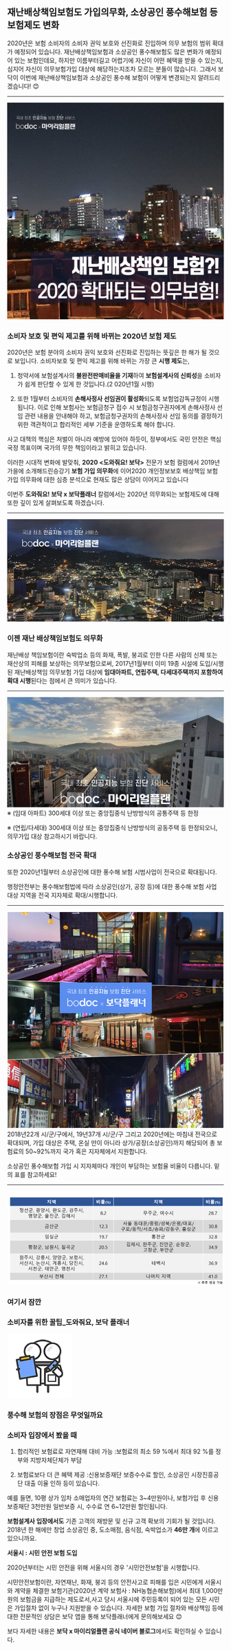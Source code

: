 ## 재난배상책임보험도 가입의무화, 소상공인 풍수해보험 등 보험제도 변화

2020년은 보험 소비자의 소비자 권익 보호와 선진화로 진입하며 의무 보험의 범위 확대가 예정되어 있습니다. 재난배상책임보험과 소상공인 풍수해보험도 많은 변화가 예정되어 있는 보험인데요, 하지만 이름부터길고 어렵기에 자신이 어떤 혜택을 받을 수 있는지, 심지어 자신이 의무보험가입 대상에 해당하는지조차 모르는 분들이 많습니다. 그래서 보닥이 이번에 재난배상책임보험과 소상공인 풍수해 보험이 어떻게 변경되는지 알려드리겠습니다! 😊

---------------------------------------

![alt img](https://raw.githubusercontent.com/aijinet/doctor-contents/master/contents/202001/200120-4/4_재난배상책임_보험도_가입_의무화_01.png)

### 소비자 보호 및 편익 제고를 위해 바뀌는 2020년 보험 제도

2020년은 보험 분야의 소비자 권익 보호와 선진화로 진입하는 뜻깊은 한 해가 될 것으로 보입니다. 소비자보호 및 편익 제고를 위해 바뀌는 가장 큰 **시행 제도**는,

1. 청약서에 보험설계사의 **불완전판매비율을 기재**하여 **보험설계사의 신뢰성**을 소비자가 쉽게 판단할 수 있게 한 것입니다.(2 020년1월 시행)

2. 또한 1월부터 소비자의 **손해사정사 선임권이 활성화**되도록 보험업감독규정이 시행됩니다. 이로 인해 보험사는 보험금청구 접수 시 보험금청구권자에게 손해사정사 선임 관련 내용을 안내해야 하고, 보험금청구권자의 손해사정사 선임 동의를 결정하기 위한 객관적이고 합리적인 세부 기준을 운영하도록 해야 합니다.

사고 대책의 핵심은 처벌이 아니라 예방에 있어야 하듯이, 정부에서도 국민 안전은 핵심 국정 목표이며 국가의 무한 책임이라고 밝히고 있습니다.

이러한 시대적 변화에 발맞춰, **2020 <도와줘요! 보닥>** 전문가 보험 컬럼에서 2019년 가을에 소개해드린승강기 **보험 가입 의무화**에 이어2020 개인정보보호 배상책임 보험 가입 의무화에 대한 심층 분석으로 현재도 많은 상담이 이어지고 있습니다

이번주 **도와줘요! 보닥 x 보닥플래너** 칼럼에서는 2020년 의무화되는 보험제도에 대해 또한 깊이 있게 살펴보도록 하겠습니다.

---------------------------------------

![alt img](https://raw.githubusercontent.com/aijinet/doctor-contents/master/contents/202001/200120-4/4_재난배상책임_보험도_가입_의무화_02.png)

### 이젠 재난 배상책임보험도 의무화

재난배상 책임보험이란 숙박업소 등의 화재, 폭발, 붕괴로 인한 다른 사람의 신체 또는 재산상의 피해를 보상하는 의무보험으로써, 2017년1월부터 이미 19종 시설에 도입/시행된 재난배상책임 의무보험 가입 대상에 **임대아파트, 연립주택, 다세대주택까지 포함하여 확대 시행**된다는 점에서 큰 의미가 있습니다.

---------------------------------------

![alt img](https://raw.githubusercontent.com/aijinet/doctor-contents/master/contents/202001/200120-4/4_재난배상책임_보험도_가입_의무화_03.png)
※ (임대 아파트) 300세대 이상 또는 중앙집중식 난방방식의 공통주택 등 한정

※ (연립/다세대) 300세대 이상 또는 중앙집중식 난방방식의 공동주택 등 한정되오니, 의무가입 대상 참고하시기 바랍니다.

### 소상공인 풍수해보험 전국 확대

또한 2020년1월부터 소상공인에 대한 풍수해 보험 시범사업이 전국으로 확대됩니다.

행정안전부는 풍수해보험법에 따라 소상공인(상가, 공장 등)에 대한 풍수해 보험 사업 대상 지역을 전국 지자체로 확대/시행합니다.

---------------------------------------

![alt img](https://raw.githubusercontent.com/aijinet/doctor-contents/master/contents/202001/200120-4/4_재난배상책임_보험도_가입_의무화_04.png)
2018년22개 시/군/구에서, 19년37개 시/군/구 그리고 2020년에는 마침내 전국으로 확대되며, 가입 대상은 주택, 온실 만이 아니라 상가/공장(소상공인)까지 해당되어 총 보험료의 50~92%까지 국가 혹은 지자체에서 지원합니다.

소상공인 풍수해보험 가입 시 지자체마다 개인이 부담하는 보험율 비율이 다릅니다. 밑의 표를 참고하세요!

---------------------------------------

![alt img](https://raw.githubusercontent.com/aijinet/doctor-contents/master/contents/202001/200120-4/4_재난배상책임_보험도_가입_의무화_05.png)

### 여기서 잠깐
### 소비자를 위한 꿀팁_도와줘요, 보닥 플래너
![alt img](https://raw.githubusercontent.com/aijinet/doctor-contents/master/contents/202001/200120-4/4_재난배상책임_보험도_가입_의무화_06.png)

### 풍수해 보험의 장점은 무엇일까요
### 소비자 입장에서 봤을 때

1. 합리적인 보험료로 자연재해 대비 가능 :보험료의 최소 59 %에서 최대 92 %를 정부와 지방자체단체가 부담

2. 보험료보다 더 큰 혜택 제공 :신용보증재단 보증수수료 할인, 소상공인 시장진흥공단 대출 이율 인하 등이 있습니다.

예를 들면, 10평 상가 임차 소매업자의 연간 보험료는 3~4만원이나, 보험가입 후 신용보증재단 3천만원 일반보증 시, 수수료 연 6~12만원 할인됩니다.

**보험설계사 입장에서도** 기존 고객의 재방문 및 신규 고객 확보의 기회가 될 것입니다. 2018년 한 해에만 창업 소상공인 중, 도소매점, 음식점, 숙박업소가 **46만 개**에 이르고 있으니까요.

**서울시 : 시민 안전 보험 도입**

2020년부터는 시민 안전을 위해 서울시의 경우 '시민안전보험'을 시행합니다.

시민안전보험이란, 자연재난, 화재, 붕괴 등의 안전사고로 피해를 입은 시민에게 서울시와 계약을 체결한 보험기관(2020년 계약 보험사 : NH농협손해보험)에서 최대 1,000만원의 보험금을 지급하는 제도로서,사고 당시 서울시에 주민등록이 되어 있는 모든 시민은 가입절차 없이 누구나 지원받을 수 있습니다. 자세한 보험 가입 절차와 배상책임 등에 대한 전문적인 상담은 보닥 앱을 통해 보닥플래너에게 문의해보세요 😊

보다 자세한 내용은 **보닥 x 마이리얼플랜 공식 네이버 블로그**에서도 확인하실 수 있습니다.